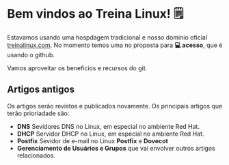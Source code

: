 # Bem vindos ao Treina Linux! 🗒️

Estavamos usando uma hospdagem tradicional e nosso dominio oficial [treinalinux.com](https://treinalinux.com). No momento temos uma no proposta para **💻 acesso**, que é usando o github.

Vamos aproveitar os beneficios e recursos do git.



## Artigos antigos

Os artigos serão revistos e publicados novamente. Os principais artigos que terão prioriadade são:

- **DNS** Sevidores DNS no Linux, em especial no ambiente Red Hat.
- **DHCP** Servidor DHCP no Linux, em especial no ambiente Red Hat.
- **Postfix** Sevidor de e-mail no Linux **Postfix** e **Dovecot** 
- **Gerenciamento de Usuários e Grupos** que vai envolver outros artigos relacionados.

